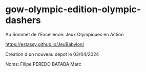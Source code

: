 # gow-olympic-edition-olympic-dashers
Au Sommet de l'Excellence: Jeux Olympiques en Action

https://estassy.github.io/JeuBabylon/

Création d'un nouveau dépot le 03/04/2024

Noms:
Filipe PEREDO
BATABA Marc
